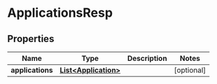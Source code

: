 # ApplicationsResp

## Properties
Name | Type | Description | Notes
------------ | ------------- | ------------- | -------------
**applications** | [**List&lt;Application&gt;**](Application.md) |  |  [optional]
